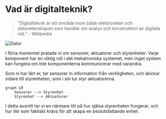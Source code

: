 # Vad är digitalteknik?
> "Digitalteknik är ett område inom både elektroniken och datavetenskapen som handlar om analys och konstruktion av digitala nät." - Wikipedia

![Dator](/media/ezb_main_nocut.webp)

I förra momentet pratade vi om sensorer, aktuatorer och styrenheter. Varje komponent har en viktig roll i det mekatroniska systemet, men inget system kan fungera om inte komponenterna kommunicerar med varandra.

Som ni har lärt er, tar sensorer in information från verkligheten, och skickar vidare till styrenheten, som i sin tur styr aktuatorerna.

```mermaid
graph LR
    Sensorer --> Styrenhet
    Styrenhet --> Aktuatorer
```

I detta avsnitt tar vi en närmare titt på hur själva styrenheten fungerar, och hur _lite_ som faktiskt krävs för att skapa en beslutsfattande enhet.

